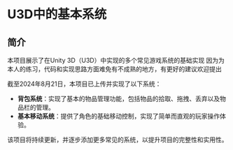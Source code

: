 # U3D中的基本系统

## 简介

本项目展示了在Unity 3D（U3D）中实现的多个常见游戏系统的基础实现
因为为本人的练习，代码和实现思路方面难免有不成熟的地方，有更好的建议欢迎提出

截至2024年8月21日，本项目已上传并实现了以下系统：

- **背包系统**：实现了基本的物品管理功能，包括物品的拾取、拖拽、丢弃以及物品栏的管理。
- **基本移动系统**：提供了角色的基础移动控制，实现了简单而直观的玩家操作体验。

该项目将持续更新，并逐步添加更多常见的系统，以提升项目的完整性和实用性。
